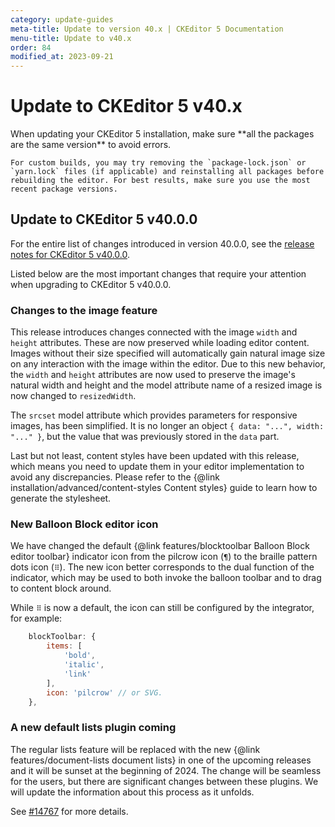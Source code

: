 ```yaml
---
category: update-guides
meta-title: Update to version 40.x | CKEditor 5 Documentation
menu-title: Update to v40.x
order: 84
modified_at: 2023-09-21
---
```


# Update to CKEditor&nbsp;5 v40.x

<info-box>
	When updating your CKEditor&nbsp;5 installation, make sure **all the packages are the same version** to avoid errors.

	For custom builds, you may try removing the `package-lock.json` or `yarn.lock` files (if applicable) and reinstalling all packages before rebuilding the editor. For best results, make sure you use the most recent package versions.
</info-box>

## Update to CKEditor&nbsp;5 v40.0.0

For the entire list of changes introduced in version 40.0.0, see the [release notes for CKEditor&nbsp;5 v40.0.0](https://github.com/ckeditor/ckeditor5/releases/tag/v40.0.0).

Listed below are the most important changes that require your attention when upgrading to CKEditor&nbsp;5 v40.0.0.

### Changes to the image feature

This release introduces changes connected with the image `width` and `height` attributes. These are now preserved while loading editor content. Images without their size specified will automatically gain natural image size on any interaction with the image within the editor. Due to this new behavior, the `width` and `height` attributes are now used to preserve the image's natural width and height and the model attribute name of a resized image is now changed to `resizedWidth`.

The `srcset` model attribute which provides parameters for responsive images, has been simplified. It is no longer an object `{ data: "...", width: "..." }`, but the value that was previously stored in the `data` part.

Last but not least, content styles have been updated with this release, which means you need to update them in your editor implementation to avoid any discrepancies. Please refer to the {@link installation/advanced/content-styles Content styles} guide to learn how to generate the stylesheet.

### New Balloon Block editor icon

We have changed the default {@link features/blocktoolbar Balloon Block editor toolbar} indicator icon from the pilcrow icon (`¶`) to the braille pattern dots icon (`⠿`). The new icon better corresponds to the dual function of the indicator, which may be used to both invoke the balloon toolbar and to drag to content block around.

While `⠿` is now a default, the icon can still be configured by the integrator, for example:
<!-- add this to balloon toolbar config guide-->
```js
	blockToolbar: {
		items: [
			'bold',
			'italic',
			'link'
		],
		icon: 'pilcrow' // or SVG.
	},
```

### A new default lists plugin coming

The regular lists feature will be replaced with the new {@link features/document-lists document lists} in one of the upcoming releases and it will be sunset at the beginning of 2024. The change will be seamless for the users, but there are significant changes between these plugins. We will update the information about this process as it unfolds.

See [#14767](https://github.com/ckeditor/ckeditor5/issues/14767) for more details.